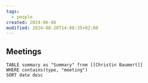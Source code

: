 ```yaml
---
tags:
  - people
created: 2024-06-06
modified: 2024-08-20T14:08:35+02:00
---
```

## Meetings
```dataview
TABLE summary as "Summary" from [[Christin Baumert]]
WHERE contains(type, "meeting")
SORT date desc
```
